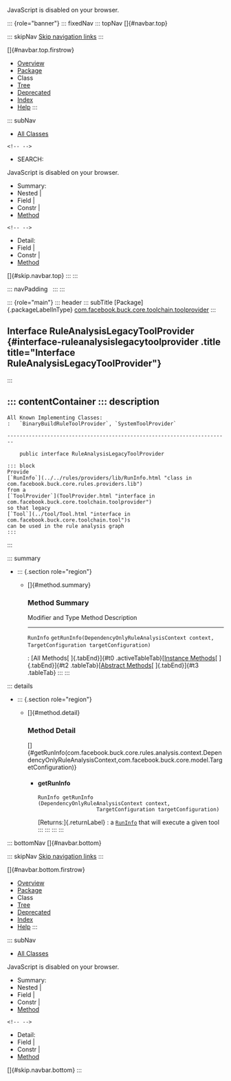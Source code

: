 <div>

JavaScript is disabled on your browser.

</div>

::: {role="banner"}
::: fixedNav
::: topNav
[]{#navbar.top}

::: skipNav
[Skip navigation links](#skip.navbar.top "Skip navigation links")
:::

[]{#navbar.top.firstrow}

-   [Overview](../../../../../../index.html)
-   [Package](package-summary.html)
-   Class
-   [Tree](package-tree.html)
-   [Deprecated](../../../../../../deprecated-list.html)
-   [Index](../../../../../../index-all.html)
-   [Help](../../../../../../help-doc.html)
:::

::: subNav
-   [All Classes](../../../../../../allclasses.html)

```{=html}
<!-- -->
```
-   SEARCH:

<div>

<div>

JavaScript is disabled on your browser.

</div>

</div>

<div>

-   Summary: 
-   Nested \| 
-   Field \| 
-   Constr \| 
-   [Method](#method.summary)

```{=html}
<!-- -->
```
-   Detail: 
-   Field \| 
-   Constr \| 
-   [Method](#method.detail)

</div>

[]{#skip.navbar.top}
:::
:::

::: navPadding
 
:::
:::

::: {role="main"}
::: header
::: subTitle
[Package]{.packageLabelInType} [com.facebook.buck.core.toolchain.toolprovider](package-summary.html)
:::

## Interface RuleAnalysisLegacyToolProvider {#interface-ruleanalysislegacytoolprovider .title title="Interface RuleAnalysisLegacyToolProvider"}
:::

::: contentContainer
::: description
-   

    All Known Implementing Classes:
    :   `BinaryBuildRuleToolProvider`, `SystemToolProvider`

    ------------------------------------------------------------------------

        public interface RuleAnalysisLegacyToolProvider

    ::: block
    Provide
    [`RunInfo`](../../rules/providers/lib/RunInfo.html "class in com.facebook.buck.core.rules.providers.lib")
    from a
    [`ToolProvider`](ToolProvider.html "interface in com.facebook.buck.core.toolchain.toolprovider")
    so that legacy
    [`Tool`](../tool/Tool.html "interface in com.facebook.buck.core.toolchain.tool")s
    can be used in the rule analysis graph
    :::
:::

::: summary
-   ::: {.section role="region"}
    -   []{#method.summary}

        ### Method Summary

          Modifier and Type   Method                                                                                                       Description
          ------------------- ------------------------------------------------------------------------------------------------------------ -------------
          `RunInfo`           `getRunInfo​(DependencyOnlyRuleAnalysisContext context,           TargetConfiguration targetConfiguration)`    

          : [All Methods[ ]{.tabEnd}]{#t0 .activeTableTab}[[Instance
          Methods](javascript:show(2);)[ ]{.tabEnd}]{#t2
          .tableTab}[[Abstract
          Methods](javascript:show(4);)[ ]{.tabEnd}]{#t3 .tableTab}
    :::
:::

::: details
-   ::: {.section role="region"}
    -   []{#method.detail}

        ### Method Detail

        []{#getRunInfo(com.facebook.buck.core.rules.analysis.context.DependencyOnlyRuleAnalysisContext,com.facebook.buck.core.model.TargetConfiguration)}

        -   #### getRunInfo

            ``` methodSignature
            RunInfo getRunInfo​(DependencyOnlyRuleAnalysisContext context,
                               TargetConfiguration targetConfiguration)
            ```

            [Returns:]{.returnLabel}
            :   a
                [`RunInfo`](../../rules/providers/lib/RunInfo.html "class in com.facebook.buck.core.rules.providers.lib")
                that will execute a given tool
    :::
:::
:::
:::

::: bottomNav
[]{#navbar.bottom}

::: skipNav
[Skip navigation links](#skip.navbar.bottom "Skip navigation links")
:::

[]{#navbar.bottom.firstrow}

-   [Overview](../../../../../../index.html)
-   [Package](package-summary.html)
-   Class
-   [Tree](package-tree.html)
-   [Deprecated](../../../../../../deprecated-list.html)
-   [Index](../../../../../../index-all.html)
-   [Help](../../../../../../help-doc.html)
:::

::: subNav
-   [All Classes](../../../../../../allclasses.html)

<div>

<div>

JavaScript is disabled on your browser.

</div>

</div>

<div>

-   Summary: 
-   Nested \| 
-   Field \| 
-   Constr \| 
-   [Method](#method.summary)

```{=html}
<!-- -->
```
-   Detail: 
-   Field \| 
-   Constr \| 
-   [Method](#method.detail)

</div>

[]{#skip.navbar.bottom}
:::
